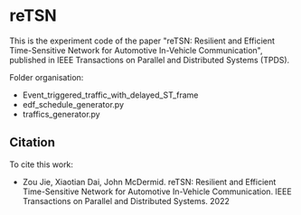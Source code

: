 # reTSN
This is the experiment code of the paper "reTSN: Resilient and Efficient Time-Sensitive Network for Automotive In-Vehicle Communication", published in IEEE Transactions on Parallel and Distributed Systems (TPDS). 

Folder organisation:

- Event_triggered_traffic_with_delayed_ST_frame
- edf_schedule_generator.py
- traffics_generator.py


## Citation
To cite this work:
- Zou Jie, Xiaotian Dai, John McDermid. reTSN: Resilient and Efficient Time-Sensitive Network for Automotive In-Vehicle Communication. IEEE Transactions on Parallel and Distributed Systems. 2022

